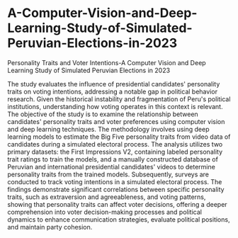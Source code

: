 # A-Computer-Vision-and-Deep-Learning-Study-of-Simulated-Peruvian-Elections-in-2023
Personality Traits and Voter Intentions-A Computer Vision and Deep Learning Study of Simulated Peruvian Elections in 2023

The study evaluates the influence of presidential candidates' personality traits on voting intentions, addressing a notable gap in political behavior research. Given the historical instability and fragmentation of Peru's political institutions, understanding how voting operates in this context is relevant. The objective of the study is to examine the relationship between candidates' personality traits and voter preferences using computer vision and deep learning techniques. The methodology involves using deep learning models to estimate the Big Five personality traits from video data of candidates during a simulated electoral process. The analysis utilizes two primary datasets: the First Impressions V2, containing labeled personality trait ratings to train the models, and a manually constructed database of Peruvian and international presidential candidates' videos to determine personality traits from the trained models. Subsequently, surveys are conducted to track voting intentions in a simulated electoral process. The findings demonstrate significant correlations between specific personality traits, such as extraversion and agreeableness, and voting patterns, showing that personality traits can affect voter decisions, offering a deeper comprehension into voter decision-making processes and political dynamics to enhance communication strategies, evaluate political positions, and maintain party cohesion.
